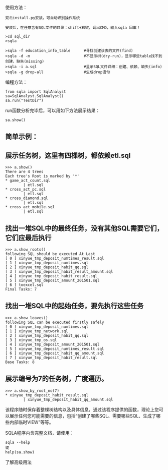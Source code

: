 使用方法：

	双击install.py安装，可自动识别操作系统

	安装后，在任意含有SQL文件的目录：shift+右键，调出CMD，输入sqla 回车！

	>cd sql_dir
	>sqla

	>sqla -f education_info_table      #寻找创建该表的文件(find)
	>sqla -d -m                        #不显示树(dry-run)，显示哪些table找不到创建，缺失(missing)
	>sqla -i a.sql                     #显示SQL文件详细：创建、依赖、缺失(info)
    >sqla -g drop-all                  #生成drop语句
	
编程方法：
	
	from sqla import SqlAnalyst
	sa=SqlAnalyst.SqlAnalyst()
	sa.run("TestDir")

run函数分析完毕后，可以用如下方法展示结果：

	sa.show()


## 简单示例：	
## 展示任务树，这里有四棵树，都依赖etl.sql
	>>> a.show()
	There are 4 trees
	Each tree's Root is marked by '*'
	* game_act_count.sql
			| etl.sql
	* cross_act_pc.sql
			| etl.sql
	* cross_diamond.sql
			| etl.sql
	* cross_act_mobile.sql
			| etl.sql
## 找出一堆SQL中的最终任务，没有其他SQL需要它们，它们应最后执行
	>>> a.show_roots()
	following SQL should be executed At Last
	[ 0 ] xinyue_tmp_deposit_numtimes_result.sql
	[ 1 ] xinyue_tmp_deposit_numtimes.sql
	[ 2 ] xinyue_tmp_deposit_habit_qq.sql
	[ 3 ] xinyue_tmp_deposit_habit_result_amount.sql
	[ 4 ] xinyue_tmp_deposit_habit_result.sql
	[ 5 ] xinyue_tmp_deposit_amount_201501.sql
	[ 6 ] toexcel.sql
	Final Tasks: 7

## 找出一堆SQL中的起始任务，要先执行这些任务
	>>> a.show_leaves()
	following SQL can be executed firstly safely
	[ 0 ] xinyue_tmp_deposit_numtimes.sql
	[ 1 ] xinyue_tmp_network.sql
	[ 2 ] xinyue_tmp_deposit_habit_qq.sql
	[ 3 ] xinyue_tmp_os.sql
	[ 4 ] xinyue_tmp_deposit_amount_201501.sql
	[ 5 ] xinyue_tmp_deposit_numtimes_result.sql
	[ 6 ] xinyue_tmp_deposit_habit_qq_amount.sql
	[ 7 ] xinyue_tmp_deposit_habit_result.sql
	Base Tasks: 8

## 展示编号为7的任务树，广度遍历。
	>>> a.show_by_root_no(7)
	* xinyue_tmp_deposit_habit_result.sql
			| xinyue_tmp_deposit_habit_qq_amount.sql

该程序随时保存着整棵树结构以及具体信息，通过该程序提供的函数，理论上您可以展示任何您可能需要的信息，包括“创建了哪些SQL、需要哪些SQL、生成了哪些内部临时VIEW”等等。

SQLA程序内含完整文档，请使用：

	sqla --help
	或
	help(sa.show)

了解高级用法